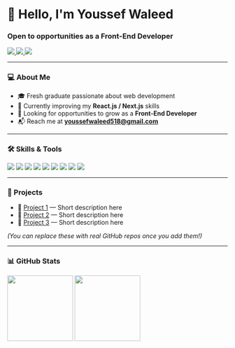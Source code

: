 <h1 align="left">👋 Hello, I'm Youssef Waleed</h1>
<h3 align="left">Open to opportunities as a Front-End Developer</h3>

<p align="left">
  <a href="mailto:youssefwaleed518@gmail.com">
    <img src="https://img.shields.io/badge/Email-D14836?style=flat&logo=gmail&logoColor=white" />
  </a>
  <a href="https://www.linkedin.com/in/youssef-waleed-61606524b/">
    <img src="https://img.shields.io/badge/LinkedIn-0077B5?style=flat&logo=linkedin&logoColor=white" />
  </a>
  <a href="https://github.com/youssefwaleed22">
    <img src="https://img.shields.io/badge/GitHub-181717?style=flat&logo=github&logoColor=white" />
  </a>
</p>

---

### 💻 About Me
- 🎓 Fresh graduate passionate about web development  
- 🌱 Currently improving my **React.js / Next.js** skills  
- 🚀 Looking for opportunities to grow as a **Front-End Developer**  
- 📬 Reach me at **youssefwaleed518@gmail.com**

---

### 🛠️ Skills & Tools

<p align="left">
  <img src="https://img.shields.io/badge/HTML5-E34F26?style=flat&logo=html5&logoColor=white" />
  <img src="https://img.shields.io/badge/CSS3-1572B6?style=flat&logo=css3&logoColor=white" />
  <img src="https://img.shields.io/badge/JavaScript-F7DF1E?style=flat&logo=javascript&logoColor=black" />
  <img src="https://img.shields.io/badge/TypeScript-3178C6?style=flat&logo=typescript&logoColor=white" />
  <img src="https://img.shields.io/badge/React-61DAFB?style=flat&logo=react&logoColor=black" />
  <img src="https://img.shields.io/badge/Next.js-000000?style=flat&logo=next.js&logoColor=white" />
  <img src="https://img.shields.io/badge/TailwindCSS-38B2AC?style=flat&logo=tailwind-css&logoColor=white" />
  <img src="https://img.shields.io/badge/Bootstrap-563D7C?style=flat&logo=bootstrap&logoColor=white" />
  <img src="https://img.shields.io/badge/Supabase-3ECF8E?style=flat&logo=supabase&logoColor=white" />
</p>

---

### 📂 Projects
- 🔗 [Project 1](#) — Short description here  
- 🔗 [Project 2](#) — Short description here  
- 🔗 [Project 3](#) — Short description here  

*(You can replace these with real GitHub repos once you add them!)*

---

### 📊 GitHub Stats
<p align="left">
  <img src="https://github-readme-stats.vercel.app/api?username=youssefwaleed22&show_icons=true&theme=default" height="150" />
  <img src="https://github-readme-stats.vercel.app/api/top-langs/?username=youssefwaleed22&layout=compact&theme=default" height="150" />
</p>
